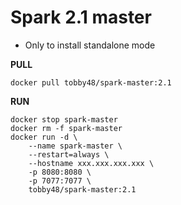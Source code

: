 # Spark 2.1 master
- Only to install standalone mode

**PULL**
```
docker pull tobby48/spark-master:2.1
```

**RUN**
```
docker stop spark-master
docker rm -f spark-master
docker run -d \
	--name spark-master \
	--restart=always \
	--hostname xxx.xxx.xxx.xxx \
	-p 8080:8080 \
	-p 7077:7077 \
	tobby48/spark-master:2.1
```
